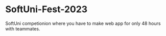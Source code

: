# SoftUni-Fest-2023
SoftUni competionion where you have to make web app for only 48 hours with teammates.
